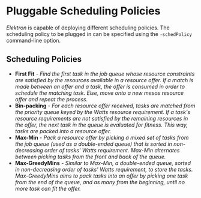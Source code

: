 # Pluggable Scheduling Policies

_Elektron_ is capable of deploying different scheduling policies. The scheduling policy to be plugged in can be specified using the `-schedPolicy` command-line option.

## Scheduling Policies

 * **First Fit** - *Find the first task in the job queue whose 
 resource constraints are satisfied by the resources available in
 a resource offer. If a match is made between an offer and a task, 
 the offer is consumed in order to schedule the matching task. Else,
 move onto a new mesos resource offer and repeat the process.*
 * **Bin-packing** - *For each resource offer received, tasks are matched
 from the priority queue keyed by the Watts resource requirement. If a task's
 resource requirements are not satisfied by the remaining resources in the 
 offer, the next task in the queue is evaluated for fitness. This way, tasks
 are packed into a resource offer.*
 * **Max-Min** - *Pack a resource offer by picking a mixed set of tasks 
 from the job queue (used as a double-ended queue) that is sorted in 
 non-decreasing order of tasks' Watts requirement. Max-Min alternates
 between picking tasks from the front and back of the queue.*
 * **Max-GreedyMins** - *Similar to Max-Min, a double-ended queue,
 sorted in non-decreasing order of tasks' Watts requirement, to store
 the tasks. Max-GreedyMins aims to pack tasks into an offer by picking
 one task from the end of the queue, and as many from the beginning, 
 until no more task can fit the offer.*
